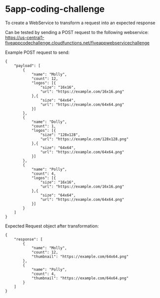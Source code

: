 
# 5app-coding-challenge
To create a WebService to transform a request into an expected response

Can be tested by sending a POST request to the following webservice: 
https://us-central1-fiveappcodechallenge.cloudfunctions.net/fiveappwebservicechallenge

Example POST request to send: 
```
{
	"payload": [
		{
			"name": "Molly",
			"count": 12,
			"logos": [{
				"size": "16x16",
				"url": "https://example.com/16x16.png"
			},{
				"size": "64x64",
				"url": "https://example.com/64x64.png"
			}]
		},
		{
			"name": "Dolly",
			"count": 1,
			"logos": [{
				"size": "128x128",
				"url": "https://example.com/128x128.png"
			},{
				"size": "64x64",
				"url": "https://example.com/64x64.png"
			}]
		},
		{
			"name": "Polly",
			"count": 4,
			"logos": [{
				"size": "16x16",
				"url": "https://example.com/16x16.png"
			},{
				"size": "64x64",
				"url": "https://example.com/64x64.png"
			}]
		}
	]
}
```

Expected Request object after transformation: 
```
{
    "response": [
        {
            "name": "Molly",
            "count": 12,
            "thumbnail": "https://example.com/64x64.png"
        },
        {
            "name": "Polly",
            "count": 4,
            "thumbnail": "https://example.com/64x64.png"
        }
    ]
}
```

